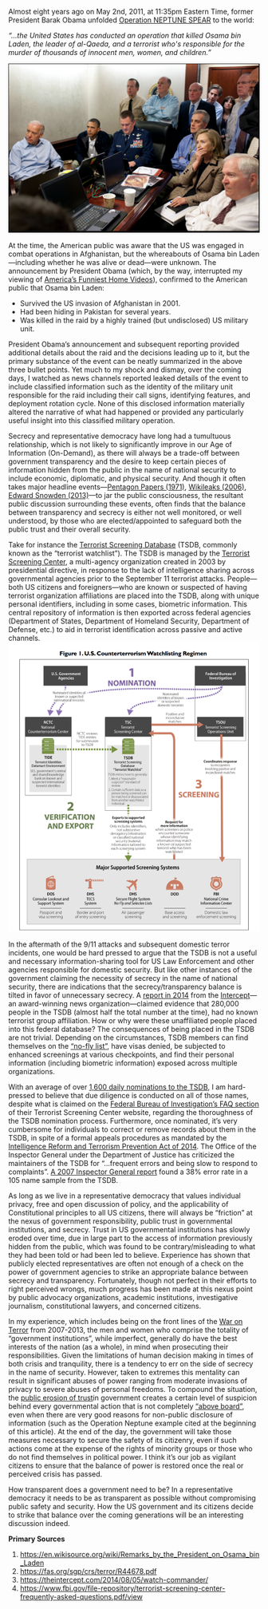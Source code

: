  
  Almost eight years ago on May 2nd, 2011, at 11:35pm Eastern Time, former President Barak Obama unfolded [Operation NEPTUNE SPEAR](https://www.arcgis.com/apps/MapJournal/index.html?appid=b2ae7eee15c846e2844c38d6a742e43e) to the world:

  *“…the United States has conducted an operation that killed Osama bin Laden, the leader of al-Qaeda, and a terrorist who's responsible for the murder of thousands of innocent men, women, and children.”*
  
![Neptune Spear Command Center](https://github.com/americanthinker/W209/blob/master/NSCommandCenter.png)
	
At the time, the American public was aware that the US was engaged in combat operations in Afghanistan, but the whereabouts of Osama bin Laden—including whether he was alive or dead—were unknown.  The announcement by President Obama (which, by the way, interrupted my viewing of [America’s Funniest Home Videos](https://afv.com/)), confirmed to the American public that Osama bin Laden: 

*	Survived the US invasion of Afghanistan in 2001.
*	Had been hiding in Pakistan for several years.
*	Was killed in the raid by a highly trained (but undisclosed) US military unit.
	
President Obama’s announcement and subsequent reporting provided additional details about the raid and the decisions leading up to it, but the primary substance of the event can be neatly summarized in the above three bullet points.  Yet much to my shock and dismay, over the coming days, I watched as news channels reported leaked details of the event to include classified information such as the identity of the military unit responsible for the raid including their call signs, identifying features, and deployment rotation cycle.  None of this disclosed information materially altered the narrative of what had happened or provided any particularly useful insight into this classified military operation. 

Secrecy and representative democracy have long had a tumultuous relationship, which is not likely to significantly improve in our Age of Information (On-Demand), as there will always be a trade-off between government transparency and the desire to keep certain pieces of information hidden from the public in the name of national security to include economic, diplomatic, and physical security.  And though it often takes major headline events—[Pentagon Papers (1971)](https://www.archives.gov/research/pentagon-papers), [Wikileaks (2006)](https://en.wikipedia.org/wiki/WikiLeaks), [Edward Snowden (2013)](https://en.wikipedia.org/wiki/Edward_Snowden)—to jar the public consciousness, the resultant public discussion surrounding these events, often finds that the balance between transparency and secrecy is either not well monitored, or well understood, by those who are elected/appointed to safeguard both the public trust and their overall security.  

Take for instance the [Terrorist Screening Database](https://fas.org/sgp/crs/terror/R44678.pdf) (TSDB, commonly known as the “terrorist watchlist”).  The TSDB is managed by the [Terrorist Screening Center](https://www.fbi.gov/about/leadership-and-structure/national-security-branch/tsc), a multi-agency organization created in 2003 by presidential directive, in response to the lack of intelligence sharing across governmental agencies prior to the September 11 terrorist attacks.  People—both US citizens and foreigners—who are known or suspected of having terrorist organization affiliations are placed into the TSDB, along with unique personal identifiers, including in some cases, biometric information.  This central repository of information is then exported across federal agencies (Department of States, Department of Homeland Security, Department of Defense, etc.) to aid in terrorist identification across passive and active channels.  
![TSDB Nomination Regimen](https://github.com/americanthinker/W209/blob/master/watchlistingRegimen.png)            

In the aftermath of the 9/11 attacks and subsequent domestic terror incidents, one would be hard pressed to argue that the TSDB is not a useful and necessary information-sharing tool for US Law Enforcement and other agencies responsible for domestic security.  But like other instances of the government claiming the necessity of secrecy in the name of national security, there are indications that the secrecy/transparency balance is tilted in favor of unnecessary secrecy.  A [report in 2014](https://theintercept.com/2014/08/05/watch-commander/) from the [Intercept](https://theintercept.com/)—an award-winning news organization—claimed evidence that 280,000 people in the TSDB (almost half the total number at the time), had no known terrorist group affiliation.  How or why were these unaffiliated people placed into this federal database?  The consequences of being placed in the TSDB are not trivial.  Depending on the circumstances, TSDB members can find themselves on the [“no-fly list”](https://en.wikipedia.org/wiki/No_Fly_List), have visas denied, be subjected to enhanced screenings at various checkpoints, and find their personal information (including biometric information) exposed across multiple organizations.

With an average of over [1,600 daily nominations to the TSDB](http://www.washingtonpost.com/wp-dyn/content/article/2009/10/31/AR2009103102141.html?noredirect=on), I am hard-pressed to believe that due diligence is conducted on all of those names, despite what is claimed on the [Federal Bureau of Investigation’s FAQ section](https://www.fbi.gov/file-repository/terrorist-screening-center-frequently-asked-questions.pdf/view) of their Terrorist Screening Center website, regarding the thoroughness of the TSDB nomination process.  Furthermore, once nominated, it’s very cumbersome for individuals to correct or remove records about them in the TSDB, in spite of a formal appeals procedures as mandated by the [Intelligence Reform and Terrorism Prevention Act of 2014](https://csis-prod.s3.amazonaws.com/s3fs-public/legacy_files/files/media/csis/pubs/041201_irtpa_overview.pdf). The Office of the Inspector General under the Department of Justice has criticized the maintainers of the TSDB for “…frequent errors and being slow to respond to complaints”.  [A 2007 Inspector General report](https://oig.justice.gov/reports/FBI/a0741/final.pdf) found a 38% error rate in a 105 name sample from the TSDB.

As long as we live in a representative democracy that values individual privacy, free and open discussion of policy, and the applicability of Constitutional principles to all US citizens, there will always be “friction” at the nexus of government responsibility, public trust in governmental institutions, and secrecy.  Trust in US governmental institutions has slowly eroded over time, due in large part to the access of information previously hidden from the public, which was found to be contrary/misleading to what they had been told or had been led to believe.  Experience has shown that publicly elected representatives are often not enough of a check on the power of government agencies to strike an appropriate balance between secrecy and transparency.  Fortunately, though not perfect in their efforts to right perceived wrongs, much progress has been made at this nexus point by public advocacy organizations, academic institutions, investigative journalism, constitutional lawyers, and concerned citizens.  

In my experience, which includes being on the front lines of the [War on Terror]( https://en.wikipedia.org/wiki/War_on_Terror) from 2007-2013, the men and women who comprise the totality of “government institutions”, while imperfect, generally do have the best interests of the nation (as a whole), in mind when prosecuting their responsibilities.  Given the limitations of human decision making in times of both crisis and tranquility, there is a tendency to err on the side of secrecy in the name of security.  However, taken to extremes this mentality can result in significant abuses of power ranging from moderate invasions of privacy to severe abuses of personal freedoms.  To compound the situation, the [public erosion of trust]( http://www.people-press.org/2017/12/14/public-trust-in-government-1958-2017/)in government creates a certain level of suspicion behind every governmental action that is not completely [“above board”]( https://www.phrases.org.uk/meanings/22300.html), even when there are very good reasons for non-public disclosure of information (such as the Operation Neptune example cited at the beginning of this article).  At the end of the day, the government will take those measures necessary to secure the safety of its citizenry, even if such actions come at the expense of the rights of minority groups or those who do not find themselves in political power.  I think it’s our job as vigilant citizens to ensure that the balance of power is restored once the real or perceived crisis has passed.  

How transparent does a government need to be?  In a representative democracy it needs to be as transparent as possible without compromising public safety and security. How the US government and its citizens decide to strike that balance over the coming generations will be an interesting discussion indeed. 


**Primary Sources**
1. https://en.wikisource.org/wiki/Remarks_by_the_President_on_Osama_bin_Laden
2. https://fas.org/sgp/crs/terror/R44678.pdf
3. https://theintercept.com/2014/08/05/watch-commander/
4. https://www.fbi.gov/file-repository/terrorist-screening-center-frequently-asked-questions.pdf/view
	

